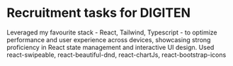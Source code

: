# Recruitment tasks for DIGITEN

Leveraged my favourite stack - React, Tailwind, Typescript - to optimize performance and user experience across devices, showcasing strong proficiency in React state management and interactive UI design.
Used react-swipeable, react-beautiful-dnd, react-chartJs, react-bootstrap-icons
